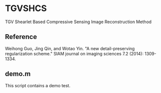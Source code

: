 # TGVSHCS
TGV Shearlet Based Compressive Sensing Image Reconstruction Method

## Reference
Weihong Guo, Jing Qin, and Wotao Yin. "A new detail-preserving regularization scheme." SIAM journal on imaging sciences 7.2 (2014): 1309-1334.

## demo.m
This script contains a demo test.
